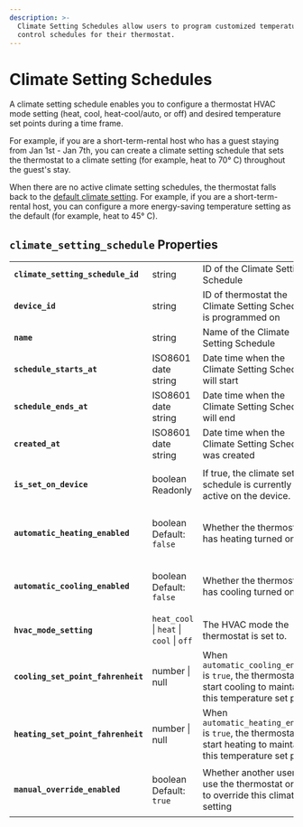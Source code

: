 ```yaml
---
description: >-
  Climate Setting Schedules allow users to program customized temperature
  control schedules for their thermostat.
---
```


# Climate Setting Schedules

A climate setting schedule enables you to configure a thermostat HVAC mode setting (heat, cool, heat-cool/auto, or off) and desired temperature set points during a time frame.

For example, if you are a short-term-rental host who has a guest staying from Jan 1st - Jan 7th, you can create a climate setting schedule that sets the thermostat to a climate setting (for example, heat to 70° C) throughout the guest's stay.

When there are no active climate setting schedules, the thermostat falls back to the [default climate setting](../../api-clients/thermostats/update-a-thermostat.md). For example, if you are a short-term-rental host, you can configure a more energy-saving temperature setting as the default (for example, heat to 45° C).

## `climate_setting_schedule` Properties

|                                    |                                               |                                                                                                                       |
| ---------------------------------- | --------------------------------------------- | --------------------------------------------------------------------------------------------------------------------- |
| **`climate_setting_schedule_id`**  | string                                        | ID of the Climate Setting Schedule                                                                                    |
| **`device_id`**                    | string                                        | ID of thermostat the Climate Setting Schedule is programmed on                                                        |
| **`name`**                         | string                                        | Name of the Climate Setting Schedule                                                                                  |
| **`schedule_starts_at`**           | ISO8601 date string                           | Date time when the Climate Setting Schedule will start                                                                |
| **`schedule_ends_at`**             | ISO8601 date string                           | Date time when the Climate Setting Schedule will end                                                                  |
| **`created_at`**                   | ISO8601 date string                           | Date time when the Climate Setting Schedule was created                                                               |
| **`is_set_on_device`**             | <p>boolean<br>Readonly</p>                    | If true, the climate setting schedule is currently active on the device.                                              |
| **`automatic_heating_enabled`**    | <p>boolean<br>Default: <code>false</code></p> | Whether the thermostat has heating turned on                                                                          |
| **`automatic_cooling_enabled`**    | <p>boolean<br>Default: <code>false</code></p> | Whether the thermostat has cooling turned on                                                                          |
| **`hvac_mode_setting`**            | `heat_cool` \| `heat` \| `cool` \| `off`      | The HVAC mode the thermostat is set to.                                                                               |
| **`cooling_set_point_fahrenheit`** | number \| null                                | When `automatic_cooling_enabled` is `true`, the thermostat will start cooling to maintain this temperature set point. |
| **`heating_set_point_fahrenheit`** | number \| null                                | When `automatic_heating_enabled` is `true`, the thermostat will start heating to maintain this temperature set point. |
| **`manual_override_enabled`**      | <p>boolean<br>Default: <code>true</code></p>  | Whether another user can use the thermostat or API to override this climate setting                                   |
